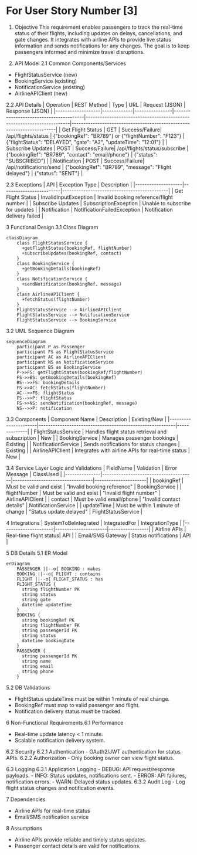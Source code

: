 # For User Story Number [3]

1. Objective
This requirement enables passengers to track the real-time status of their flights, including updates on delays, cancellations, and gate changes. It integrates with airline APIs to provide live status information and sends notifications for any changes. The goal is to keep passengers informed and minimize travel disruptions.

2. API Model
  2.1 Common Components/Services
  - FlightStatusService (new)
  - BookingService (existing)
  - NotificationService (existing)
  - AirlineAPIClient (new)

  2.2 API Details
| Operation         | REST Method | Type           | URL                                   | Request (JSON)                                                        | Response (JSON)                                                      |
|-------------------|-------------|----------------|----------------------------------------|-----------------------------------------------------------------------|-----------------------------------------------------------------------|
| Get Flight Status | GET         | Success/Failure| /api/flights/status                    | {"bookingRef": "BR789"} or {"flightNumber": "F123"}              | {"flightStatus": "DELAYED", "gate": "A2", "updateTime": "12:01"} |
| Subscribe Updates | POST        | Success/Failure| /api/flights/status/subscribe          | {"bookingRef": "BR789", "contact": "email/phone"}                 | {"status": "SUBSCRIBED"}                                             |
| Notification      | POST        | Success/Failure| /api/notifications/send                | {"bookingRef": "BR789", "message": "Flight delayed"}               | {"status": "SENT"}                                                   |

  2.3 Exceptions
| API                | Exception Type           | Description                                 |
|--------------------|-------------------------|---------------------------------------------|
| Get Flight Status  | InvalidInputException   | Invalid booking reference/flight number      |
| Subscribe Updates  | SubscriptionException   | Unable to subscribe for updates              |
| Notification       | NotificationFailedException | Notification delivery failed               |

3 Functional Design
  3.1 Class Diagram
```mermaid
classDiagram
    class FlightStatusService {
      +getFlightStatus(bookingRef, flightNumber)
      +subscribeUpdates(bookingRef, contact)
    }
    class BookingService {
      +getBookingDetails(bookingRef)
    }
    class NotificationService {
      +sendNotification(bookingRef, message)
    }
    class AirlineAPIClient {
      +fetchStatus(flightNumber)
    }
    FlightStatusService --> AirlineAPIClient
    FlightStatusService --> NotificationService
    FlightStatusService --> BookingService
```

  3.2 UML Sequence Diagram
```mermaid
sequenceDiagram
    participant P as Passenger
    participant FS as FlightStatusService
    participant AC as AirlineAPIClient
    participant NS as NotificationService
    participant BS as BookingService
    P->>FS: getFlightStatus(bookingRef/flightNumber)
    FS->>BS: getBookingDetails(bookingRef)
    BS-->>FS: bookingDetails
    FS->>AC: fetchStatus(flightNumber)
    AC-->>FS: flightStatus
    FS-->>P: flightStatus
    FS->>NS: sendNotification(bookingRef, message)
    NS-->>P: notification
```

  3.3 Components
| Component Name        | Description                                              | Existing/New |
|----------------------|----------------------------------------------------------|--------------|
| FlightStatusService  | Handles flight status retrieval and subscription         | New          |
| BookingService       | Manages passenger bookings                               | Existing     |
| NotificationService  | Sends notifications for status changes                   | Existing     |
| AirlineAPIClient     | Integrates with airline APIs for real-time status        | New          |

  3.4 Service Layer Logic and Validations
| FieldName      | Validation                            | Error Message                    | ClassUsed            |
|---------------|---------------------------------------|----------------------------------|----------------------|
| bookingRef    | Must be valid and exist                | "Invalid booking reference"      | BookingService       |
| flightNumber  | Must be valid and exist                | "Invalid flight number"          | AirlineAPIClient     |
| contact       | Must be valid email/phone              | "Invalid contact details"        | NotificationService  |
| updateTime    | Must be within 1 minute of change      | "Status update delayed"          | FlightStatusService  |

4 Integrations
| SystemToBeIntegrated | IntegratedFor         | IntegrationType |
|----------------------|----------------------|-----------------|
| Airline APIs         | Real-time flight status| API            |
| Email/SMS Gateway    | Status notifications | API             |

5 DB Details
  5.1 ER Model
```mermaid
erDiagram
    PASSENGER ||--o{ BOOKING : makes
    BOOKING ||--o{ FLIGHT : contains
    FLIGHT ||--o{ FLIGHT_STATUS : has
    FLIGHT_STATUS {
      string flightNumber PK
      string status
      string gate
      datetime updateTime
    }
    BOOKING {
      string bookingRef PK
      string flightNumber FK
      string passengerId FK
      string status
      datetime bookingDate
    }
    PASSENGER {
      string passengerId PK
      string name
      string email
      string phone
    }
```

  5.2 DB Validations
- FlightStatus updateTime must be within 1 minute of real change.
- BookingRef must map to valid passenger and flight.
- Notification delivery status must be tracked.

6 Non-Functional Requirements
  6.1 Performance
  - Real-time update latency < 1 minute.
  - Scalable notification delivery system.

  6.2 Security
    6.2.1 Authentication
    - OAuth2/JWT authentication for status APIs.
    6.2.2 Authorization
    - Only booking owner can view flight status.

  6.3 Logging
    6.3.1 Application Logging
    - DEBUG: API request/response payloads.
    - INFO: Status updates, notifications sent.
    - ERROR: API failures, notification errors.
    - WARN: Delayed status updates.
    6.3.2 Audit Log
    - Log flight status changes and notification events.

7 Dependencies
- Airline APIs for real-time status
- Email/SMS notification service

8 Assumptions
- Airline APIs provide reliable and timely status updates.
- Passenger contact details are valid for notifications.